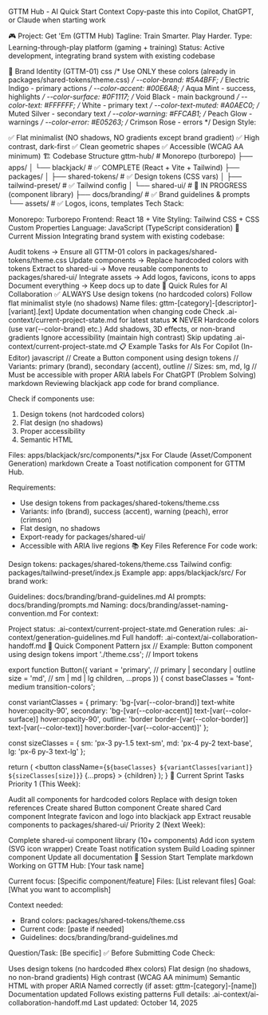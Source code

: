 GTTM Hub - AI Quick Start Context
Copy-paste this into Copilot, ChatGPT, or Claude when starting work

🎮 Project: Get 'Em (GTTM Hub)
Tagline: Train Smarter. Play Harder.
Type: Learning-through-play platform (gaming + training)
Status: Active development, integrating brand system with existing codebase

🎨 Brand Identity (GTTM-01)
css
/* Use ONLY these colors (already in packages/shared-tokens/theme.css) */
--color-brand: #5A4BFF;      /* Electric Indigo - primary actions */
--color-accent: #00E6A8;     /* Aqua Mint - success, highlights */
--color-surface: #0F1117;    /* Void Black - main background */
--color-text: #FFFFFF;       /* White - primary text */
--color-text-muted: #A0AEC0; /* Muted Silver - secondary text */
--color-warning: #FFCAB1;    /* Peach Glow - warnings */
--color-error: #E05263;      /* Crimson Rose - errors */
Design Style:

✅ Flat minimalist (NO shadows, NO gradients except brand gradient)
✅ High contrast, dark-first
✅ Clean geometric shapes
✅ Accessible (WCAG AA minimum)
🏗️ Codebase Structure
gttm-hub/                    # Monorepo (turborepo)
├── apps/
│   └── blackjack/          # ✅ COMPLETE (React + Vite + Tailwind)
├── packages/
│   ├── shared-tokens/      # ✅ Design tokens (CSS vars)
│   ├── tailwind-preset/    # ✅ Tailwind config
│   └── shared-ui/          # 🔄 IN PROGRESS (component library)
├── docs/branding/          # ✅ Brand guidelines & prompts
└── assets/                 # ✅ Logos, icons, templates
Tech Stack:

Monorepo: Turborepo
Frontend: React 18 + Vite
Styling: Tailwind CSS + CSS Custom Properties
Language: JavaScript (TypeScript consideration)
🎯 Current Mission
Integrating brand system with existing codebase:

Audit tokens → Ensure all GTTM-01 colors in packages/shared-tokens/theme.css
Update components → Replace hardcoded colors with tokens
Extract to shared-ui → Move reusable components to packages/shared-ui/
Integrate assets → Add logos, favicons, icons to apps
Document everything → Keep docs up to date
🤖 Quick Rules for AI Collaboration
✅ ALWAYS
Use design tokens (no hardcoded colors)
Follow flat minimalist style (no shadows)
Name files: gttm-[category]-[descriptor]-[variant].[ext]
Update documentation when changing code
Check .ai-context/current-project-state.md for latest status
❌ NEVER
Hardcode colors (use var(--color-brand) etc.)
Add shadows, 3D effects, or non-brand gradients
Ignore accessibility (maintain high contrast)
Skip updating .ai-context/current-project-state.md
📋 Example Tasks for AIs
For Copilot (In-Editor)
javascript
// Create a Button component using design tokens
// Variants: primary (brand), secondary (accent), outline
// Sizes: sm, md, lg
// Must be accessible with proper ARIA labels
For ChatGPT (Problem Solving)
markdown
Reviewing blackjack app code for brand compliance.

Check if components use:
1. Design tokens (not hardcoded colors)
2. Flat design (no shadows)
3. Proper accessibility
4. Semantic HTML

Files: apps/blackjack/src/components/*.jsx
For Claude (Asset/Component Generation)
markdown
Create a Toast notification component for GTTM Hub.

Requirements:
- Use design tokens from packages/shared-tokens/theme.css
- Variants: info (brand), success (accent), warning (peach), error (crimson)
- Flat design, no shadows
- Export-ready for packages/shared-ui/
- Accessible with ARIA live regions
📚 Key Files Reference
For code work:

Design tokens: packages/shared-tokens/theme.css
Tailwind config: packages/tailwind-preset/index.js
Example app: apps/blackjack/src/
For brand work:

Guidelines: docs/branding/brand-guidelines.md
AI prompts: docs/branding/prompts.md
Naming: docs/branding/asset-naming-convention.md
For context:

Project status: .ai-context/current-project-state.md
Generation rules: .ai-context/generation-guidelines.md
Full handoff: .ai-context/ai-collaboration-handoff.md
🎨 Quick Component Pattern
jsx
// Example: Button component using design tokens
import './theme.css'; // Import tokens

export function Button({ 
  variant = 'primary',  // primary | secondary | outline
  size = 'md',         // sm | md | lg
  children,
  ...props 
}) {
  const baseClasses = 'font-medium transition-colors';
  
  const variantClasses = {
    primary: 'bg-[var(--color-brand)] text-white hover:opacity-90',
    secondary: 'bg-[var(--color-accent)] text-[var(--color-surface)] hover:opacity-90',
    outline: 'border border-[var(--color-border)] text-[var(--color-text)] hover:border-[var(--color-accent)]'
  };
  
  const sizeClasses = {
    sm: 'px-3 py-1.5 text-sm',
    md: 'px-4 py-2 text-base',
    lg: 'px-6 py-3 text-lg'
  };
  
  return (
    <button 
      className={`${baseClasses} ${variantClasses[variant]} ${sizeClasses[size]}`}
      {...props}
    >
      {children}
    </button>
  );
}
🚀 Current Sprint Tasks
Priority 1 (This Week):

 Audit all components for hardcoded colors
 Replace with design token references
 Create shared Button component
 Create shared Card component
 Integrate favicon and logo into blackjack app
 Extract reusable components to packages/shared-ui/
Priority 2 (Next Week):

 Complete shared-ui component library (10+ components)
 Add icon system (SVG icon wrapper)
 Create Toast notification system
 Build Loading spinner component
 Update all documentation
💬 Session Start Template
markdown
Working on GTTM Hub: [Your task name]

Current focus: [Specific component/feature]
Files: [List relevant files]
Goal: [What you want to accomplish]

Context needed:
- Brand colors: packages/shared-tokens/theme.css
- Current code: [paste if needed]
- Guidelines: docs/branding/brand-guidelines.md

Question/Task: [Be specific]
✅ Before Submitting Code
Check:

 Uses design tokens (no hardcoded #hex colors)
 Flat design (no shadows, no non-brand gradients)
 High contrast (WCAG AA minimum)
 Semantic HTML with proper ARIA
 Named correctly (if asset: gttm-[category]-[name])
 Documentation updated
 Follows existing patterns
Full details: .ai-context/ai-collaboration-handoff.md
Last updated: October 14, 2025

